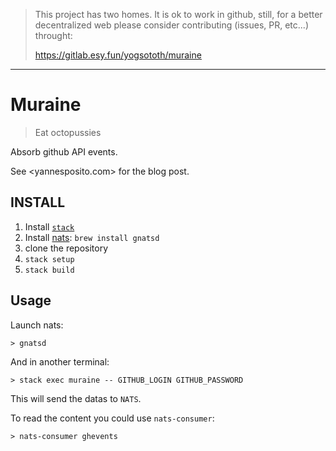 > This project has two homes.
> It is ok to work in github, still, for a better decentralized web
> please consider contributing (issues, PR, etc...) throught:
>
> https://gitlab.esy.fun/yogsototh/muraine

---


# Muraine

> Eat octopussies

Absorb github API events.

See <yannesposito.com> for the blog post.

## INSTALL

1. Install [`stack`](http://docs.haskellstack.org/en/stable/README.html)
2. Install [nats](https://nats.io): `brew install gnatsd`
2. clone the repository
3. `stack setup`
4. `stack build`

## Usage

Launch nats:

```
> gnatsd
```

And in another terminal:

```
> stack exec muraine -- GITHUB_LOGIN GITHUB_PASSWORD
```

This will send the datas to `NATS`.

To read the content you could use `nats-consumer`:

```
> nats-consumer ghevents
```

